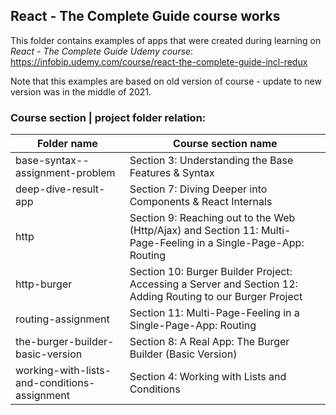 ## React - The Complete Guide course works

This folder contains examples of apps that were created during learning on _React - The Complete Guide Udemy course_: https://infobip.udemy.com/course/react-the-complete-guide-incl-redux

Note that this examples are based on old version of course - update to new version was in the middle of 2021.

### Course section | project folder relation:

| Folder name                                  | Course section name                                                                                             |
| -------------------------------------------- | --------------------------------------------------------------------------------------------------------------- |
| base-syntax--assignment-problem              | Section 3: Understanding the Base Features & Syntax                                                             |
| deep-dive-result-app                         | Section 7: Diving Deeper into Components & React Internals                                                      |
| http                                         | Section 9: Reaching out to the Web (Http/Ajax) and Section 11: Multi-Page-Feeling in a Single-Page-App: Routing |
| http-burger                                  | Section 10: Burger Builder Project: Accessing a Server and Section 12: Adding Routing to our Burger Project     |
| routing-assignment                           | Section 11: Multi-Page-Feeling in a Single-Page-App: Routing                                                    |
| the-burger-builder-basic-version             | Section 8: A Real App: The Burger Builder (Basic Version)                                                       |
| working-with-lists-and-conditions-assignment | Section 4: Working with Lists and Conditions                                                                    |
